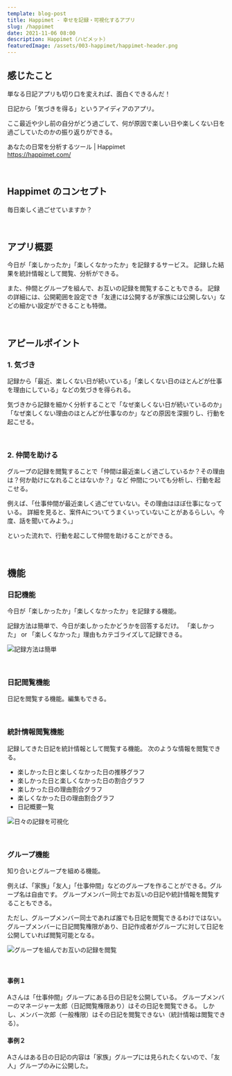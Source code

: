 ```yaml
---
template: blog-post
title: Happimet - 幸せを記録・可視化するアプリ
slug: /happimet
date: 2021-11-06 08:00
description: Happimet（ハピメット）
featuredImage: /assets/003-happimet/happimet-header.png
---
```


## 感じたこと

単なる日記アプリも切り口を変えれば、面白くできるんだ！

日記から「気づきを得る」というアイディアのアプリ。

ここ最近や少し前の自分がどう過ごして、何が原因で楽しい日や楽しくない日を過ごしていたのかの振り返りができる。

あなたの日常を分析するツール | Happimet  
https://happimet.com/

<br />

## Happimet のコンセプト

毎日楽しく過ごせていますか？

<br />

## アプリ概要

今日が「楽しかったか」「楽しくなかったか」を記録するサービス。
記録した結果を統計情報として閲覧、分析ができる。

また、仲間とグループを組んで、お互いの記録を閲覧することもできる。
記録の詳細には、公開範囲を設定でき「友達には公開するが家族には公開しない」などの細かい設定ができることも特徴。

<br />

## アピールポイント

### 1. 気づき

記録から「最近、楽しくない日が続いている」「楽しくない日のほとんどが仕事を理由にしている」などの気づきを得られる。

気づきから記録を細かく分析することで「なぜ楽しくない日が続いているのか」
「なぜ楽しくない理由のほとんどが仕事なのか」などの原因を深掘りし、行動を起こせる。

<br />

### 2. 仲間を助ける

グループの記録を閲覧することで「仲間は最近楽しく過ごしているか？その理由は？何か助けになれることはないか？」など
仲間についても分析し、行動を起こせる。

例えば、「仕事仲間が最近楽しく過ごせていない。その理由はほぼ仕事になっている。
詳細を見ると、案件Aについてうまくいっていないことがあるらしい。今度、話を聞いてみよう。」

といった流れで、行動を起こして仲間を助けることができる。

<br />

## 機能

### 日記機能

今日が「楽しかったか」「楽しくなかったか」を記録する機能。

記録方法は簡単で、今日が楽しかったかどうかを回答するだけ。
「楽しかった」 or 「楽しくなかった」理由もカテゴライズして記録できる。

![記録方法は簡単](./assets/003-happimet/happimet-record.png "記録方法は簡単")

<br />

### 日記閲覧機能

日記を閲覧する機能。編集もできる。

<br />

### 統計情報閲覧機能

記録してきた日記を統計情報として閲覧する機能。
次のような情報を閲覧できる。

- 楽しかった日と楽しくなかった日の推移グラフ
- 楽しかった日と楽しくなかった日の割合グラフ
- 楽しかった日の理由割合グラフ
- 楽しくなかった日の理由割合グラフ
- 日記概要一覧

![日々の記録を可視化](./assets/003-happimet/happimet-metrics.png "日々の記録を可視化")

<br />

### グループ機能

知り合いとグループを組める機能。

例えば、「家族」「友人」「仕事仲間」などのグループを作ることができる。グループ名は自由です。
グループメンバー同士でお互いの日記や統計情報を閲覧することもできる。

ただし、グループメンバー同士であれば誰でも日記を閲覧できるわけではない。
グループメンバーに日記閲覧権限があり、日記作成者がグループに対して日記を公開していれば閲覧可能となる。

![グループを組んでお互いの記録を閲覧](./assets/003-happimet/happimet-group.png "グループを組んでお互いの記録を閲覧")

<br />

#### 事例１

Aさんは「仕事仲間」グループにある日の日記を公開している。
グループメンバーのマネージャー太郎（日記閲覧権限あり）はその日記を閲覧できる。
しかし、メンバー次郎（一般権限）はその日記を閲覧できない（統計情報は閲覧できる）。

#### 事例２

Aさんはある日の日記の内容は「家族」グループには見られたくないので、「友人」グループのみに公開した。

